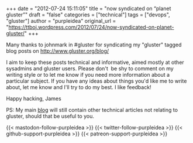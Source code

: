 +++
date = "2012-07-24 15:11:05"
title = "now syndicated on “planet gluster”"
draft = "false"
categories = ["technical"]
tags = ["devops", "gluster"]
author = "purpleidea"
original_url = "https://ttboj.wordpress.com/2012/07/24/now-syndicated-on-planet-gluster/"
+++

Many thanks to johnmark in #gluster for syndicating my "gluster" tagged blog posts on <a href="http://www.gluster.org/blog/">http://www.gluster.org/blog/</a>

I aim to keep these posts technical and informative, aimed mostly at other sysadmins and gluster users. Please don't  be shy to comment on my writing style or to let me know if you need more information about a particular subject. If you have any ideas about things you'd like me to write about, let me know and I'll try to do my best. I like feedback!

Happy hacking,
James

PS: My main <a href="/blog/">blog</a> will still contain other technical articles not relating to gluster, should that be useful to you.

{{< mastodon-follow-purpleidea >}}
{{< twitter-follow-purpleidea >}}
{{< github-support-purpleidea >}}
{{< patreon-support-purpleidea >}}
